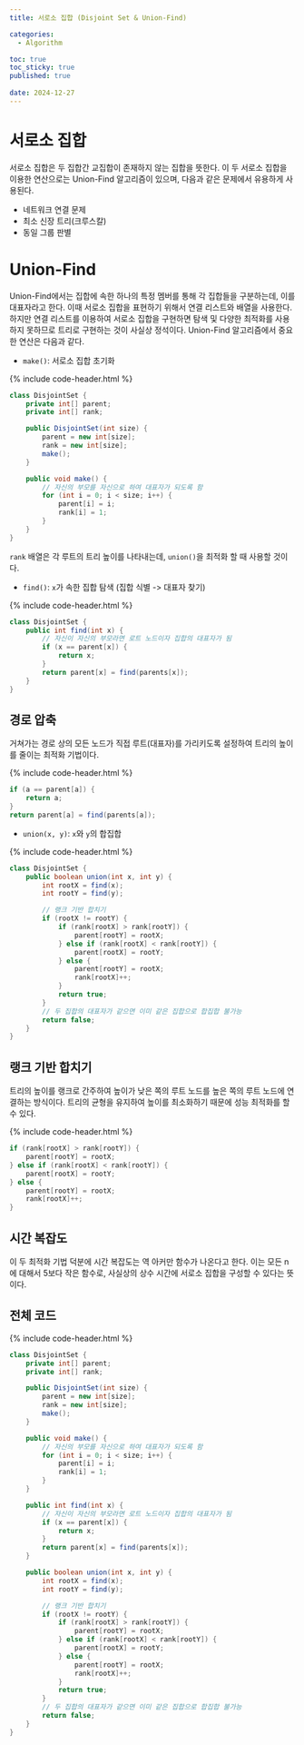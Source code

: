 ```yaml
---
title: 서로소 집합 (Disjoint Set & Union-Find)

categories:
  - Algorithm

toc: true
toc_sticky: true
published: true
 
date: 2024-12-27
---
```


# 서로소 집합

서로소 집합은 두 집합간 교집합이 존재하지 않는 집합을 뜻한다. 이 두 서로소 집합을 이용한 연산으로는 Union-Find 알고리즘이 있으며, 다음과 같은 문제에서 유용하게 사용된다.

- 네트워크 연결 문제
- 최소 신장 트리(크루스칼)
- 동일 그룹 판별

# Union-Find

Union-Find에서는 집합에 속한 하나의 특정 멤버를 통해 각 집합들을 구분하는데, 이를 대표자라고 한다. 이때 서로소 집합을 표현하기 위해서 연결 리스트와 배열을 사용한다. 하지만 연결 리스트를 이용하여 서로소 집합을 구현하면 탐색 및 다양한 최적화를 사용하지 못하므로 트리로 구현하는 것이 사실상 정석이다. Union-Find 알고리즘에서 중요한 연산은 다음과 같다.

- `make()`: 서로소 집합 초기화

{% include code-header.html %}
```java
class DisjointSet {
    private int[] parent;
    private int[] rank;

    public DisjointSet(int size) {
        parent = new int[size];
        rank = new int[size];
        make();
    }

    public void make() {
        // 자신의 부모를 자신으로 하여 대표자가 되도록 함
        for (int i = 0; i < size; i++) {
            parent[i] = i;
            rank[i] = 1;
        }
    }
}
```

`rank` 배열은 각 루트의 트리 높이를 나타내는데, `union()`을 최적화 할 때 사용할 것이다.

- `find()`: `x`가 속한 집합 탐색 (집합 식별 -> 대표자 찾기)

{% include code-header.html %}
```java
class DisjointSet {
    public int find(int x) {
        // 자신이 자신의 부모라면 로트 노드이자 집합의 대표자가 됨
        if (x == parent[x]) {
            return x;
        }
        return parent[x] = find(parents[x]);
    }
}
```

## 경로 압축

거쳐가는 경로 상의 모든 노드가 직접 루트(대표자)를 가리키도록 설정하여 트리의 높이를 줄이는 최적화 기법이다.

{% include code-header.html %}
```java
if (a == parent[a]) {
    return a;
}
return parent[a] = find(parents[a]);
```

- `union(x, y)`: `x`와 `y`의 합집합

{% include code-header.html %}
```java
class DisjointSet {
    public boolean union(int x, int y) {
        int rootX = find(x);
        int rootY = find(y);

        // 랭크 기반 합치기
        if (rootX != rootY) {
            if (rank[rootX] > rank[rootY]) {
                parent[rootY] = rootX;
            } else if (rank[rootX] < rank[rootY]) {
                parent[rootX] = rootY;
            } else {
                parent[rootY] = rootX;
                rank[rootX]++;
            }
            return true;
        }
        // 두 집합의 대표자가 같으면 이미 같은 집합으로 합집합 불가능
        return false;
    }
}
```

## 랭크 기반 합치기

트리의 높이를 랭크로 간주하여 높이가 낮은 쪽의 루트 노드를 높은 쪽의 루트 노드에 연결하는 방식이다. 트리의 균형을 유지하여 높이를 최소화하기 때문에 성능 최적화를 할 수 있다.

{% include code-header.html %}
```java
if (rank[rootX] > rank[rootY]) {
    parent[rootY] = rootX;
} else if (rank[rootX] < rank[rootY]) {
    parent[rootX] = rootY;
} else {
    parent[rootY] = rootX;
    rank[rootX]++;
}
```

## 시간 복잡도

이 두 최적화 기법 덕분에 시간 복잡도는 역 아커만 함수가 나온다고 한다. 이는 모든 n에 대해서 5보다 작은 함수로, 사실상의 상수 시간에 서로소 집합을 구성할 수 있다는 뜻이다.

## 전체 코드

{% include code-header.html %}
```java
class DisjointSet {
    private int[] parent;
    private int[] rank;

    public DisjointSet(int size) {
        parent = new int[size];
        rank = new int[size];
        make();
    }

    public void make() {
        // 자신의 부모를 자신으로 하여 대표자가 되도록 함
        for (int i = 0; i < size; i++) {
            parent[i] = i;
            rank[i] = 1;
        }
    }

    public int find(int x) {
        // 자신이 자신의 부모라면 로트 노드이자 집합의 대표자가 됨
        if (x == parent[x]) {
            return x;
        }
        return parent[x] = find(parents[x]);
    }

    public boolean union(int x, int y) {
        int rootX = find(x);
        int rootY = find(y);

        // 랭크 기반 합치기
        if (rootX != rootY) {
            if (rank[rootX] > rank[rootY]) {
                parent[rootY] = rootX;
            } else if (rank[rootX] < rank[rootY]) {
                parent[rootX] = rootY;
            } else {
                parent[rootY] = rootX;
                rank[rootX]++;
            }
            return true;
        }
        // 두 집합의 대표자가 같으면 이미 같은 집합으로 합집합 불가능
        return false;
    }
}
```

